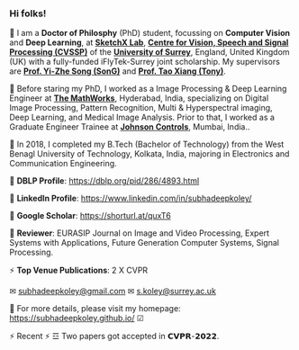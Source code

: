### Hi folks!

💬 I am a **Doctor of Philosphy** (PhD) student, focussing on **Computer Vision** and **Deep Learning**, at [**SketchX Lab**](www.sketchx.ai), [**Centre for Vision, Speech and Signal Processing (CVSSP)**](https://www.surrey.ac.uk/centre-vision-speech-signal-processing) of the [**University of Surrey**](https://www.surrey.ac.uk/), England, United Kingdom (UK) with a fully-funded iFlyTek-Surrey joint scholarship. My supervisors are [**Prof. Yi-Zhe Song (SonG)**](http://personal.ee.surrey.ac.uk/Personal/Y.Song/) and [**Prof. Tao Xiang (Tony)**](http://personal.ee.surrey.ac.uk/Personal/T.Xiang/index.html).

💬 Before staring my PhD, I worked as a Image Processing & Deep Learning Engineer at [**The MathWorks**](www.mathworks.com), Hyderabad, India, specializing on Digital Image Processing, Pattern Recognition, Multi & Hyperspectral imaging, Deep Learning, and Medical Image Analysis. Prior to that, I worked as a Graduate Engineer Trainee at [**Johnson Controls**](www.johnsoncontrol.com), Mumbai, India.. 

💬 In 2018, I completed my B.Tech (Bachelor of Technology) from the West Benagl University of Technology, Kolkata, India, majoring in Electronics and Communication Engineering. 

💬 **DBLP Profile**: https://dblp.org/pid/286/4893.html

💬 **LinkedIn Profile**: https://www.linkedin.com/in/subhadeepkoley/

💬 **Google Scholar**: https://shorturl.at/quxT6

💬 **Reviewer**: EURASIP Journal on Image and Video Processing, Expert Systems with Applications, Future Generation Computer Systems, Signal Processing.

⚡ **Top Venue Publications**: 2 X CVPR

✉ subhadeepkoley@gmail.com ✉ s.koley@surrey.ac.uk

🔭 For more details, please visit my homepage: https://subhadeepkoley.github.io/ ☑

⚡ Recent ⚡ ☲ Two papers got accepted in 𝗖𝗩𝗣𝗥-𝟮𝟬𝟮𝟮.

